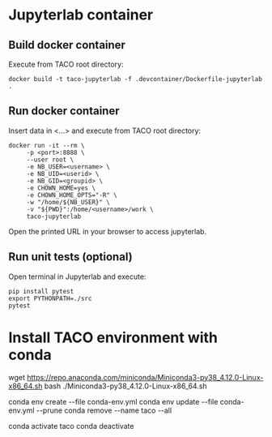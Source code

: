 # Jupyterlab container

## Build docker container

Execute from TACO root directory:
```
docker build -t taco-jupyterlab -f .devcontainer/Dockerfile-jupyterlab .
```

## Run docker container

Insert data in <...> and execute from TACO root directory:

```
docker run -it --rm \
     -p <port>:8888 \
     --user root \
     -e NB_USER=<username> \
     -e NB_UID=<userid> \
     -e NB_GID=<groupid> \
     -e CHOWN_HOME=yes \
     -e CHOWN_HOME_OPTS="-R" \
     -w "/home/${NB_USER}" \
     -v "${PWD}":/home/<username>/work \
     taco-jupyterlab
```

Open the printed URL in your browser to access jupyterlab.

## Run unit tests (optional)

Open terminal in Jupyterlab and execute:

```
pip install pytest
export PYTHONPATH=./src
pytest
```


# Install TACO environment with conda 

wget https://repo.anaconda.com/miniconda/Miniconda3-py38_4.12.0-Linux-x86_64.sh
bash ./Miniconda3-py38_4.12.0-Linux-x86_64.sh

conda env create --file conda-env.yml
conda env update --file conda-env.yml --prune
conda remove --name taco --all

conda activate taco
conda deactivate
